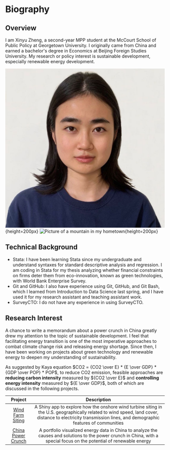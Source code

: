 # Biography

## Overview
I am Xinyu Zheng, a second-year MPP student at the McCourt School of Public Policy at Georgetown University. I originally came from China and earned a bachelor's degree in Economics at Beijing Foreign Studies University. My research or policy interest is sustainable development, especially renewable energy development. 

![Profile picture](img/profile_picture.png){height=200px} ![Picture of a mountain in my hometown](img/hometown.png){height=200px}

## Technical Background
* Stata: I have been learning Stata since my undergraduate and understand syntaxes for standard descriptive analysis and regression. I am coding in Stata for my thesis analyzing whether financial constraints on firms deter them from eco-innovation, known as green technologies, with World Bank Enterprise Survey. 
* Git and GitHub: I also have experience using Git, GitHub, and Git Bash, which I learned from Introduction to Data Science last spring, and I have used it for my research assistant and teaching assistant work.
* SurveyCTO: I do not have any experience in using SurveyCTO.

## Research Interest
A chance to write a memorandum about a power crunch in China greatly drew my attention to the topic of sustainable development. I feel that facilitating energy transition is one of the most imperative approaches to combat climate change risk and releasing energy shortage. Since then, I have been working on projects about green technology and renewable energy to deepen my understanding of sustainability.

As suggested by Kaya equation $CO2 = {CO2 \over E} * {E \over GDP} * {GDP \over POP} * POP$, to reduce CO2 emission, feasible approaches are **reducing carbon intensity** measured by ${CO2 \over E}$ and **controlling energy intensity** measured by ${E \over GDP}$, both of which are discussed in the following projects.

|       Project      |                                  Description                                  |
|:------------------:|:-----------------------------------------------------------------------------:|
| [Wind Farm Siting](https://github.com/XZXinyuZheng/onshore_wind_turbine_gis_project)  | A Shiny app to explore how the onshore wind turbine siting in the U.S. geographically related to wind speed, land cover, distance to electricity transmission lines, and demographic features of communities |
| [China Power Crunch](https://github.com/XZXinyuZheng/data_viz_china_power_crunch) | A portfolio visualized energy data in China to analyze the causes and solutions to the power crunch in China, with a special focus on the potential of renewable energy |

